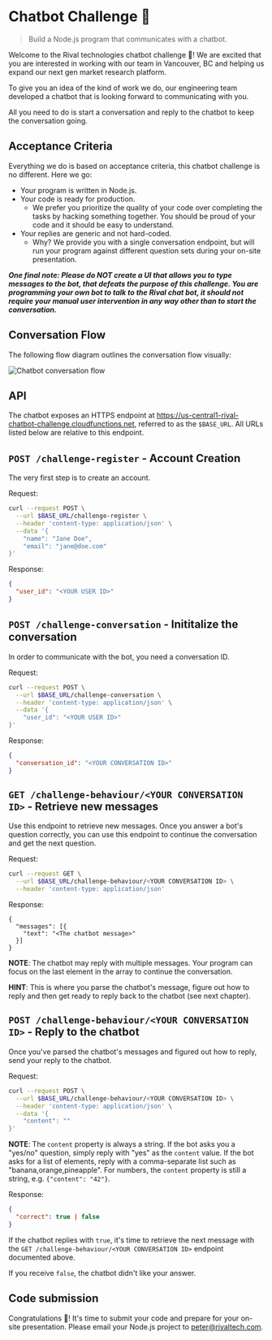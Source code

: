 # Chatbot Challenge 🤖

> Build a Node.js program that communicates with a chatbot.

Welcome to the Rival technologies chatbot challenge 🎉! We are
excited that you are interested in working with our team in Vancouver, BC and
helping us expand our next gen market research platform.

To give you an idea of the kind of work we do, our engineering team developed a
chatbot that is looking forward to communicating with you.

All you need to do is start a conversation and reply to the chatbot to keep the
conversation going.

## Acceptance Criteria

Everything we do is based on acceptance criteria, this chatbot challenge is no
different. Here we go:

* Your program is written in Node.js.
* Your code is ready for production.
  * We prefer you prioritize the quality of your code over completing the tasks
    by hacking something together. You should be proud of your code and it should
    be easy to understand.
* Your replies are generic and not hard-coded.
  * Why? We provide you with a single conversation endpoint, but will run your
    program against different question sets during your on-site presentation.

***One final note: Please do NOT create a UI that allows you to type messages to the bot, that defeats the purpose of this challenge.  You are programming your own bot to talk to the Rival chat bot, it should not require your manual user intervention in any way other than to start the conversation.***

## Conversation Flow

The following flow diagram outlines the conversation flow visually:

![Chatbot conversation flow](./chatbot-challenge-flow.png)

## API

The chatbot exposes an HTTPS endpoint at https://us-central1-rival-chatbot-challenge.cloudfunctions.net,
referred to as the `$BASE_URL`. All URLs listed below are relative to this
endpoint.

## `POST /challenge-register` - Account Creation

The very first step is to create an account.

Request:

```bash
curl --request POST \
  --url $BASE_URL/challenge-register \
  --header 'content-type: application/json' \
  --data '{
	"name": "Jane Doe",
	"email": "jane@doe.com"
}'
```

Response:

```json
{
  "user_id": "<YOUR USER ID>"
}
```

## `POST /challenge-conversation` - Inititalize the conversation

In order to communicate with the bot, you need a conversation ID.

Request:

```bash
curl --request POST \
  --url $BASE_URL/challenge-conversation \
  --header 'content-type: application/json' \
  --data '{
	"user_id": "<YOUR USER ID>"
}'
```

Response:

```json
{
  "conversation_id": "<YOUR CONVERSATION ID>"
}
```

## `GET /challenge-behaviour/<YOUR CONVERSATION ID>` - Retrieve new messages

Use this endpoint to retrieve new messages. Once you answer a bot's question
correctly, you can use this endpoint to continue the conversation and get the
next question.

Request:

```bash
curl --request GET \
  --url $BASE_URL/challenge-behaviour/<YOUR CONVERSATION ID> \
  --header 'content-type: application/json'
```

Response:

```
{
  "messages": [{
    "text": "<The chatbot message>"
  }]
}
```

**NOTE**: The chatbot may reply with multiple messages. Your program can focus on
the last element in the array to continue the conversation.

**HINT**: This is where you parse the chatbot's message, figure out how to reply
and then get ready to reply back to the chatbot (see next chapter).

## `POST /challenge-behaviour/<YOUR CONVERSATION ID>` - Reply to the chatbot

Once you've parsed the chatbot's messages and figured out how to reply, send your
reply to the chatbot.

Request:

```bash
curl --request POST \
  --url $BASE_URL/challenge-behaviour/<YOUR CONVERSATION ID> \
  --header 'content-type: application/json' \
  --data '{
	"content": ""
}'
```

**NOTE**: The `content` property is always a string. If the bot asks you a
"yes/no" question, simply reply with "yes" as the `content` value. If the bot
asks for a list of elements, reply with a comma-separate list such as
"banana,orange,pineapple". For numbers, the `content` property is still a
string, e.g. `{"content": "42"}`.

Response:

```json
{
  "correct": true | false
}
```

If the chatbot replies with `true`, it's time to retrieve the next message with
the `GET /challenge-behaviour/<YOUR CONVERSATION ID>` endpoint documented above.

If you receive `false`, the chatbot didn't like your answer.

## Code submission

Congratulations 🙌! It's time to submit your code and prepare for your on-site
presentation. Please email your Node.js project to peter@rivaltech.com.
